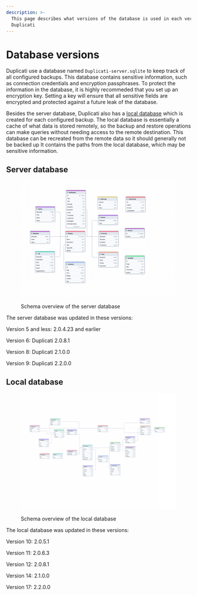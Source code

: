 ```yaml
---
description: >-
  This page describes what versions of the database is used in each version of
  Duplicati
---
```


# Database versions

Duplicati use a database named `Duplicati-server.sqlite` to keep track of all configured backups. This database contains sensitive information, such as connection credentials and encryption passphrases. To protect the information in the database, it is highly recommeded that you set up an encryption key. Setting a key will ensure that all sensitive fields are encrypted and protected against a future leak of the database.

Besides the server database, Duplicati also has a [local database](../detailed-descriptions/the-local-database.md) which is created for each configured backup. The local database is essentially a cache of what data is stored remotely, so the backup and restore operations can make queries without needing access to the remote destination. This database can be recreated from the remote data so it should generally not be backed up It contains the paths from the local database, which may be sensitive information.

## Server database

<figure><picture><source srcset="../.gitbook/assets/server-database-3.png" media="(prefers-color-scheme: dark)"><img src="../.gitbook/assets/server-database-4.png" alt=""></picture><figcaption><p>Schema overview of the server database</p></figcaption></figure>

The server database was updated in these versions:

Version 5 and less: 2.0.4.23 and earlier

Version 6: Duplicati 2.0.8.1

Version 8: Duplicati 2.1.0.0

Version 9: Duplicati 2.2.0.0

## Local database

<figure><picture><source srcset="../.gitbook/assets/local-database.png" media="(prefers-color-scheme: dark)"><img src="../.gitbook/assets/local-database-2.png" alt=""></picture><figcaption><p>Schema overview of the local database</p></figcaption></figure>

The local database was updated in these versions:

Version 10: 2.0.5.1

Version 11: 2.0.6.3

Version 12: 2.0.8.1

Version 14: 2.1.0.0

Version 17: 2.2.0.0
